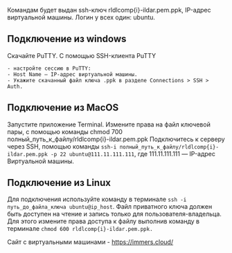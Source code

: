 Командам будет выдан ssh-ключ rldlcomp{i}-ildar.pem.ppk, IP-адрес виртуальной машины.
Логин у всех один: ubuntu.

## Подключение из windows

Скачайте PuTTY.
С помощью SSH-клиента PuTTY

    - настройте сессию в PuTTY:
    - Host Name — IP-адрес виртуальной машины.
    - Укажите скачанный файл ключа .ppk в разделе Connections > SSH > Auth.

## Подключение из MacOS
    
Запустите приложение Terminal.
Измените права на файл ключевой пары, с помощью команды chmod 700 полный_путь_к_файлу/rldlcomp{i}-ildar.pem.ppk
Подключитесь к серверу через SSH, помощью команды ```ssh-i полный_путь_к_файлу/rldlcomp{i}-ildar.pem.ppk -p 22 ubuntu@111.11.111.111```, где
111.11.111.111 — IP-адрес Виртуальной машины.

## Подключение из Linux

Для подключения используйте команду в терминале ```ssh -i путь_до_файла_ключа ubuntu@ip_host```.
Файл приватного ключа должен быть доступен на чтение и запись только для пользователя-владельца. Для этого измените права доступа к файлу выполнив команду в терминале ```chmod 600 rldlcomp{i}-ildar.pem.ppk.```
 
Сайт с виртуальными машинами - https://immers.cloud/
